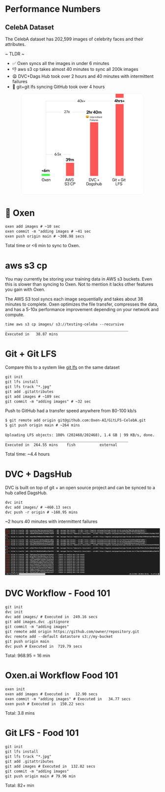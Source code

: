 # Performance Numbers

## CelebA Dataset

The CelebA dataset has 202,599 images of celebrity faces and their attributes.

~ TLDR ~

* ✅ Oxen syncs all the images in under 6 minutes
* 👎 aws s3 cp takes almost 40 minutes to sync all 200k images
* 😩 DVC+Dags Hub took over 2 hours and 40 minutes with intermittent failures
* 🐢 git+git lfs syncing GitHub took over 4 hours

<p align="center">
    <img src="images/PerformanceNumbers.png" alt="oxen performance metrics" width="400" />
</p>

# 🐂 Oxen

```
oxen add images # ~10 sec
oxen commit -m "adding images # ~41 sec
oxen push origin main # ~308.98 secs
```

Total time or <6 min to sync to Oxen.

# aws s3 cp

You may currently be storing your training data in AWS s3 buckets. Even this is slower than syncing to Oxen. Not to mention it lacks other features you gain with Oxen.

The AWS S3 tool syncs each image sequentially and takes about 38 minutes to complete. Oxen optimizes the file transfer, compresses the data, and has a 5-10x performance improvement depending on your network and compute.

```
time aws s3 cp images/ s3://testing-celeba --recursive
________________________________________________________
Executed in   38.87 mins
```

# Git + Git LFS

Compare this to a system like [git lfs](https://git-lfs.github.com/) on the same dataset

```
git init
git lfs install
git lfs track "*.jpg"
git add .gitattributes
git add images # ~189 sec
git commit -m "adding images" # ~32 sec
```

Push to GitHub had a transfer speed anywhere from 80-100 kb/s

```
$ git remote add origin git@github.com:Oxen-AI/GitLFS-CelebA.git
$ git push origin main # ~264 mins

Uploading LFS objects: 100% (202468/202468), 1.4 GB | 99 KB/s, done.
________________________________________________________
Executed in  264.55 mins    fish           external

```

Total time: ~4.4 hours

# DVC + DagsHub

DVC is built on top of git + an open source project and can be synced to a hub called DagsHub.

```
dvc init
dvc add images/ # ~460.13 secs
dvc push -r origin # ~160.95 mins
```

~2 hours 40 minutes with intermittent failures

![dvc push fail](images/DVC_Dagshub_Fail.png)


# DVC Workflow - Food 101

```
git init
dvc init
dvc add images/ # Executed in  249.16 secs
git add images.dvc .gitignore
git commit -m "adding images"
git remote add origin https://github.com/owner/repository.git
dvc remote add --default datastore s3://my-bucket
git push origin main
dvc push # Executed in  719.79 secs
```

Total: 968.95 = 16 min

# Oxen.ai Workflow Food 101

```
oxen init
oxen add images # Executed in   12.90 secs
oxen commit -m "adding images" # Executed in   34.77 secs
oxen push # Executed in  150.22 secs
```

Total: 3.8 mins


# Git LFS - Food 101

```
git init
git lfs install
git lfs track "*.jpg"
git add .gitattributes
git add images # Executed in  132.82 secs
git commit -m "adding images"
git push origin main # 79.96 min
```

Total: 82+ min